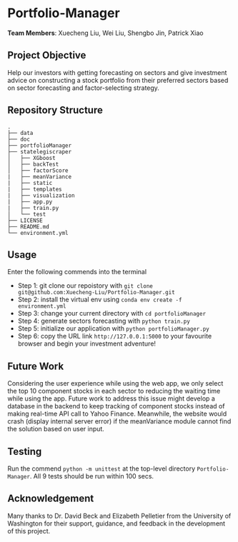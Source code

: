 # Portfolio-Manager
**Team Members**: Xuecheng Liu, Wei Liu, Shengbo Jin, Patrick Xiao

## Project Objective
Help our investors with getting forecasting on sectors and give investment advice on constructing a stock portfolio from their preferred sectors based on sector forecasting and factor-selecting strategy.

## Repository Structure
 ```
.
├── data
├── doc
├── portfolioManager
├── statelegiscraper
│   ├── XGboost
│   ├── backTest
│   ├── factorScore
|   ├── meanVariance
|   ├── static
|   ├── templates
|   ├── visualization
|   ├── app.py
|   ├── train.py
│   └── test
├── LICENSE
├── README.md
└── environment.yml
 ```

## Usage
Enter the following commends into the terminal <br>
- Step 1: git clone our repoistory with `git clone git@github.com:Xuecheng-Liu/Portfolio-Manager.git`<br>
- Step 2: install the virtual env using `conda env create -f environment.yml` <br>
- Step 3: change your current directory with `cd portfolioManager` <br>
- Step 4: generate sectors forecasting with `python train.py` <br>
- Step 5: initialize our application with `python portfolioManager.py` <br>
- Step 6: copy the URL link `http://127.0.0.1:5000` to your favourite browser and begin your investment adventure! <br>

## Future Work
Considering the user experience while using the web app, we only select the top 10 component stocks in each sector to reducing the waiting time while using the app. Future work to address this issue might develop a database in the backend to keep tracking of component stocks instead of making real-time API call to Yahoo Finance.
Meanwhile, the website would crash (display internal server error) if the meanVariance module cannot find the solution based on user input.

## Testing
Run the commend `python -m unittest` at the top-level directory `Portfolio-Manager`.
All 9 tests should be run within 100 secs.

## Acknowledgement
Many thanks to Dr. David Beck and Elizabeth Pelletier from the University of Washington for their support, guidance, and feedback in the development of this project.
